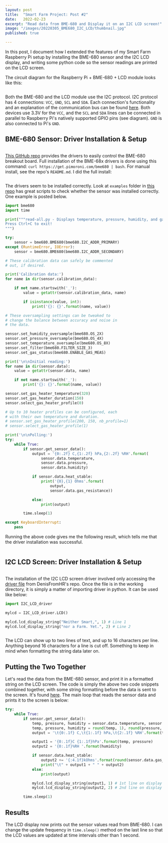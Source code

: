 ```yaml
---
layout: post
title:  "Smart Farm Project: Post #2"
date:   2022-02-23
excerpt: "Read data from BME-680 and Display it on an I2C LCD screen!"
image: "/images/20220305_BME680_I2C_LCD/thumbnail.jpg"
published: true

---
```


In this post, I document how I extended the features of my Smart Farm Raspberry Pi setup by installing the BME-680 sensor and the I2C LCD display, and writing some python code so the sensor readings are printed on the LCD screen.

The circuit diagram for the Raspberry Pi + BME-680 + LCD module looks like this:

<center><img src="https://github.com/poomstas/poomstas.github.io/blob/master/images/20220305_BME680_I2C_LCD/circuit_diagram.png?raw=true" alt="" style="max-width:70%;" /></center>

Both the BME-680 and the LCD module use the I2C protocol. I2C protocol has 4 connections: `VCC`, `GND`, `SCL` and `SDA`. Each connection's functionality and an explanation of the communication bus can be found [here](https://en.wikipedia.org/wiki/I%C2%B2C). Both devices use 3.3V for the `VCC`, and the `SCL` and `SDA` lines can be connected in parallel to Raspberry Pi's natively supported GPIO pins (see diagram). `GND` is also connected to Pi's `GND`.



## BME-680 Sensor: Driver Installation & Setup

<center><img src="https://github.com/poomstas/poomstas.github.io/blob/master/images/20220305_BME680_I2C_LCD/IMG_0944.jpg?raw=true" alt="" style="max-width:70%;" /></center>

[This GitHub repo](https://github.com/pimoroni/bme680-python) provides the drivers to easily control the BME-680 breakout board. Full installation of the BME-68x drivers is done using this command: `curl https://get.pimoroni.com/bme680 | bash`. For manual install, see the repo's `README.md`. I did the full install:

<center><img src="https://github.com/poomstas/poomstas.github.io/blob/master/images/20220305_BME680_I2C_LCD/BME680-setup.png?raw=true" alt="" style="max-width:70%;" /></center>

The drivers seem to be installed correctly. Look at `examples` folder in [this repo](https://github.com/pimoroni/bme680-python) has great scripts to check whether the sensor was installed correctly. One example is posted below.

```python
import bme680
import time

print("""read-all.py - Displays temperature, pressure, humidity, and gas.
Press Ctrl+C to exit!
""")

try:
    sensor = bme680.BME680(bme680.I2C_ADDR_PRIMARY)
except (RuntimeError, IOError):
    sensor = bme680.BME680(bme680.I2C_ADDR_SECONDARY)

# These calibration data can safely be commented
# out, if desired.

print('Calibration data:')
for name in dir(sensor.calibration_data):

    if not name.startswith('_'):
        value = getattr(sensor.calibration_data, name)

        if isinstance(value, int):
            print('{}: {}'.format(name, value))

# These oversampling settings can be tweaked to
# change the balance between accuracy and noise in
# the data.

sensor.set_humidity_oversample(bme680.OS_2X)
sensor.set_pressure_oversample(bme680.OS_4X)
sensor.set_temperature_oversample(bme680.OS_8X)
sensor.set_filter(bme680.FILTER_SIZE_3)
sensor.set_gas_status(bme680.ENABLE_GAS_MEAS)

print('\n\nInitial reading:')
for name in dir(sensor.data):
    value = getattr(sensor.data, name)

    if not name.startswith('_'):
        print('{}: {}'.format(name, value))

sensor.set_gas_heater_temperature(320)
sensor.set_gas_heater_duration(150)
sensor.select_gas_heater_profile(0)

# Up to 10 heater profiles can be configured, each
# with their own temperature and duration.
# sensor.set_gas_heater_profile(200, 150, nb_profile=1)
# sensor.select_gas_heater_profile(1)

print('\n\nPolling:')
try:
    while True:
        if sensor.get_sensor_data():
            output = '{0:.2f} C,{1:.2f} hPa,{2:.2f} %RH'.format(
                sensor.data.temperature,
                sensor.data.pressure,
                sensor.data.humidity)

            if sensor.data.heat_stable:
                print('{0},{1} Ohms'.format(
                    output,
                    sensor.data.gas_resistance))

            else:
                print(output)

        time.sleep(1)

except KeyboardInterrupt:
    pass
```

Running the above code gives me the following result, which tells me that the driver installation was successful. 

<center><img src="https://github.com/poomstas/poomstas.github.io/blob/master/images/20220305_BME680_I2C_LCD/BME680_success.png?raw=true" alt="" style="max-width:70%;" /></center>

## I2C LCD Screen: Driver Installation & Setup

<center><img src="https://github.com/poomstas/poomstas.github.io/blob/master/images/20220305_BME680_I2C_LCD/LCD.png?raw=true" alt="" style="max-width:70%;" /></center>

The installation of the I2C LCD screen driver involved only accessing the [driver file](https://gist.github.com/DenisFromHR/cc863375a6e19dce359d#file-rpi_i2c_driver-py) from DenisFromHR's repo. Once the file is in the working directory, it is simply a matter of importing driver in python. It can be used like below:

```python
import I2C_LCD_driver

mylcd = I2C_LCD_driver.LCD()

mylcd.lcd_display_string("Neither Smart,", 1) # Line 1
mylcd.lcd_display_string("nor a Farm. Yet.", 2) # Line 2
```

<center><img src="https://github.com/poomstas/poomstas.github.io/blob/master/images/20220305_BME680_I2C_LCD/IMG_0947.jpg?raw=true" alt="" style="max-width:70%;" /></center>

The LCD can show up to two lines of text, and up to 16 characters per line. Anything beyond 16 characters for a line is cut off. Something to keep in mind when formatting the string data later on.



## Putting the Two Together

Let's read the data from the BME-680 sensor, and print it in a formatted string on the LCD screen. The code is simply the above two code snippets combined together, with some string formatting before the data is sent to the screen. It's found [here](https://github.com/poomstas/SmartFarm/blob/main/multiple_components/SensorDisplay.py). The main loop that reads the sensor data and prints it to the screen is below:

```python
try:
    while True:
        if sensor.get_sensor_data():
            temp, pressure, humidity = sensor.data.temperature, sensor.data.pressure, sensor.data.humidity
            temp, pressure, humidity = round(temp, 1), round(pressure, 1), round(humidity, 1)
            output = '\t{0:.1f} C,\t{1:.1f} hPa,\t{2:.1f} %RH'.format(temp, pressure, humidity)

            output1 = '{0:.1f}C {1:.1f}hPa'.format(temp, pressure)
            output2 = '{0:.1f}%RH '.format(humidity)

            if sensor.data.heat_stable:
                output2 += '{:4.1f}kOhms'.format(round(sensor.data.gas_resistance/1000, 1))
                print("\t" + output1 + " " + output2)
            else:
                print(output)

            mylcd.lcd_display_string(output1, 1) # 1st line on display
            mylcd.lcd_display_string(output2, 2) # 2nd line on display

        time.sleep(1)
```

## Results

The LCD display now prints out the sensor values read from BME-680. I can change the update frequency in `time.sleep()` method on the last line so that the LCD values are updated at time intervals other than 1 second.

<center><img src="https://github.com/poomstas/poomstas.github.io/blob/master/images/20220305_BME680_I2C_LCD/IMG_0942.jpg?raw=true" alt="" style="max-width:90%;" /></center>


